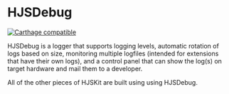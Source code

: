 # HJSDebug

[![Carthage compatible](https://img.shields.io/badge/Carthage-compatible-4BC51D.svg?style=flat)](https://github.com/Carthage/Carthage)

HJSDebug is a logger that supports logging levels, automatic rotation of logs based on size, monitoring multiple logfiles
(intended for extensions that have their own logs), and a control panel that can show the log(s) on target hardware and
mail them to a developer.

All of the other pieces of HJSKit are built using using HJSDebug.

